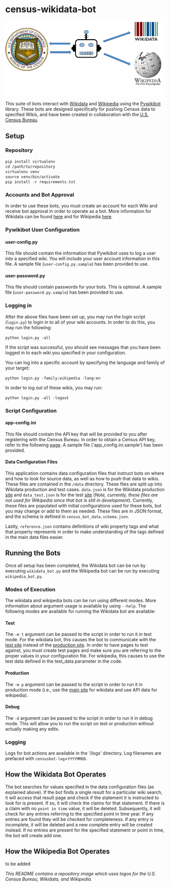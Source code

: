 # census-wikidata-bot

![Census-bot-logo](https://raw.githubusercontent.com/CommerceDataService/census-wikidata-bot/master/images/census_wiki_bot.jpg)

This suite of bots interact with [Wikidata](https://www.wikidata.org/wiki/Wikidata:Main_Page) and [Wikipedia](https://en.wikipedia.org/wiki/Main_Page) using the [Pywikibot](https://www.mediawiki.org/wiki/Manual:Pywikibot) library.  These bots are designed specifically for pushing Census data to specified Wikis, and have been created in collaboration with the [U.S. Census Bureau](https://www.census.gov/).

## Setup

### Repository
```
pip install virtualenv
cd /path/to/repository
virtualenv venv
source venv/bin/activate
pip install -r requirements.txt
```

### Accounts and Bot Approval
In order to use these bots, you must create an account for each Wiki and receive bot approval in order to operate as a bot.  More information for Wikidata can be found [here](https://www.wikidata.org/wiki/Wikidata:Bots) and for Wikipedia [here](https://en.wikipedia.org/wiki/Wikipedia:Bots).

### Pywikibot User Configuration

#### user-config.py
This file should contain the information that Pywikibot uses to log a user into a specified wiki.  You will include your user account information in this file.  A sample file (`user-config.py.sample`) has been provided to use.

#### user-password.py
This file should contain passwords for your bots.  This is optional.  A sample file (`user-password.py.sample`) has been provided to use.

### Logging in
After the above files have been set up, you may run the login script (`login.py`) to login in to all of your wiki accounts.  In order to do this, you may run the following:

`python login.py -all`

If the script was successful, you should see messages that you have been logged in to each wiki you specified in your configuration.

You can log into a specific account by specifying the language and family of your target:

`python login.py -family:wikipedia -lang:en`

In order to log out of these wikis, you may run:

`python login.py -all -logout`

### Script Configuration

#### app-config.ini
This file should contain the API key that will be provided to you after registering with the Census Bureau.  In order to obtain a Census API key, refer to the following [page](http://api.census.gov/data/key_signup.html).  A sample file ('app_config.ini.sample') has been provided.

#### Data Configuration Files
This application contains data configuration files that instruct bots on where and how to look for source data, as well as how to push that data to wikis.  These files are contained in the `/data` directory.  These files are split up into Wikidata production and test cases.  `data.json` is for the Wikidata production [site](https://www.wikidata.org/) and `data_test.json` is for the test [site](test.wikidata.org) (*Note, currently, these files are not used for Wikipedia since that bot is still in development*).  Currently, these files are populated with initial configurations used for these bots, but you may change or add to them as needed.  These files are in JSON format, and the schema is defined in `census_bot_data.schema.json`.  

Lastly, `reference.json` contains definitions of wiki property tags and what that property represents in order to make understanding of the tags defined in the main data files easier.

## Running the Bots
Once all setup has been completed, the Wikidata bot can be run by executing `wikidata_bot.py` and the Wikipedia bot can be run by executing `wikipedia_bot.py`.

### Modes of Execution
The wikidata and wikipedia bots can be run using different modes.  More information about argument usage is available by using  `--help`.  The following modes are available for running the Wikidata bot are available:

#### Test
The `-m t` argument can be passed to the script in order to run it in test mode.  For the wikidata bot, this causes the bot to communicate with the [test site](test.wikidata.org) instead of the [production site](https://www.wikidata.org/).  In order to have pages to test against, you must create test pages and make sure you are referring to the proper values in your configuration file.  For wikipedia, this causes to use the test data defined in the test_data parameter in the code.

#### Production
The `-m p` argument can be passed to the script in order to run it in production mode (i.e., use the [main site](https://www.wikidata.org) for wikidata and use API data for wikipedia).

#### Debug
The `-d` argument can be passed to the script in order to run it in debug mode.  This will allow you to run the script on test or production without actually making any edits.

### Logging
Logs for bot actions are available in the '/logs' directory.  Log filenames are prefaced with `censusbot-log`+`YYYYMMDD`.

## How the Wikidata Bot Operates
The bot searches for values specified in the data configuration files (as explained above).  If the bot finds a single result for a particular wiki search, it will access that result page and check if the statement it is instructed to look for is present.  If so, it will check the claims for that statement.  If there is a claim with no `point in time` value, it will be deleted.  Subsequently, it will check for any entries referring to the specified point in time year.  If any entries are found they will be checked for completeness.  if any entry is incomplete, it will be deleted and a new complete entry will be created instead.  If no entries are present for the specified statement or point in time, the bot will create add one.

## How the Wikipedia Bot Operates
to be added


*This README contains a repository image which uses logos for the U.S. Census Bureau, Wikidata, and Wikipedia.*
